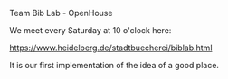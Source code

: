 Team Bib Lab - OpenHouse

We meet every Saturday at 10 o'clock here:

https://www.heidelberg.de/stadtbuecherei/biblab.html

It is our first implementation of the idea of a good place.
